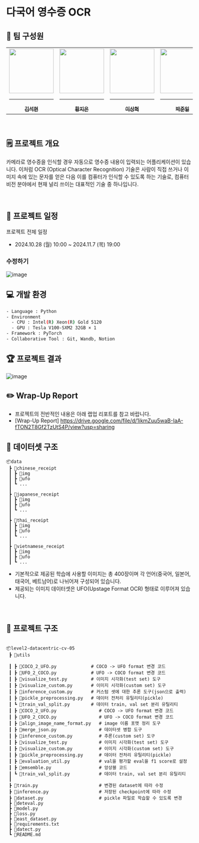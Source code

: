 # 다국어 영수증 OCR

## 🥇 팀 구성원

<div align="center">
<table>
  <tr>
    <td align="center">
      <a href="https://github.com/kimsuckhyun">
        <img src="https://stages.ai/_next/image?url=https%3A%2F%2Faistages-api-public-prod.s3.amazonaws.com%2Fapp%2FUsers%2F00004010%2Fuser_image.png&w=1920&q=75" width="120px" height="120px" alt=""/>
        <hr />
        <sub><b>김석현</b></sub><br />
      </a>
    </td>
    <td align="center">
      <a href="https://github.com/kupulau">
        <img src="https://stages.ai/_next/image?url=https%3A%2F%2Faistages-api-public-prod.s3.amazonaws.com%2Fapp%2FUsers%2F00003808%2Fuser_image.png&w=1920&q=75" width="120px" height="120px" alt=""/>
        <hr />
        <sub><b>황지은</b></sub><br />
      </a>
    </td>
    <td align="center">
      <a href="https://github.com/lexxsh">
        <img src="https://stages.ai/_next/image?url=https%3A%2F%2Faistages-api-public-prod.s3.amazonaws.com%2Fapp%2FUsers%2F00003955%2Fuser_image.png&w=1920&q=75" width="120px" height="120px" alt=""/>
        <hr />
        <sub><b>이상혁</b></sub><br />
      </a>
    </td>
    <td align="center">
      <a href="https://github.com/june21a">
        <img src="https://stages.ai/_next/image?url=https%3A%2F%2Faistages-api-public-prod.s3.amazonaws.com%2Fapp%2FUsers%2F00003793%2Fuser_image.png&w=1920&q=75" width="120px" height="120px" alt=""/>
        <hr />
        <sub><b>박준일</b></sub><br />
      </a>
    </td>
    <td align="center">
      <a href="https://github.com/glasshong">
        <img src="https://stages.ai/_next/image?url=https%3A%2F%2Faistages-api-public-prod.s3.amazonaws.com%2Fapp%2FUsers%2F00004034%2Fuser_image.png&w=1920&q=75" width="120px" height="120px" alt=""/>
        <hr />
        <sub><b>홍유리</b></sub><br />
      </a>
    </td>
  </tr>
</table>
</div>

<br />

## 🗒️ 프로젝트 개요

카메라로 영수증을 인식할 경우 자동으로 영수증 내용이 입력되는 어플리케이션이 있습니다. 이처럼 OCR (Optical Character Recognition) 기술은 사람이 직접 쓰거나 이미지 속에 있는 문자를 얻은 다음 이를 컴퓨터가 인식할 수 있도록 하는 기술로, 컴퓨터 비전 분야에서 현재 널리 쓰이는 대표적인 기술 중 하나입니다.

<br />

## 📅 프로젝트 일정

프로젝트 전체 일정

- 2024.10.28 (월) 10:00 ~ 2024.11.7 (목) 19:00

### 수정하기

![image](https://github.com/user-attachments/assets/5117d3e0-3af3-4f68-b029-8059dbcaa3da)

## 💻 개발 환경

```bash
- Language : Python
- Environment
  - CPU : Intel(R) Xeon(R) Gold 5120
  - GPU : Tesla V100-SXM2 32GB × 1
- Framework : PyTorch
- Collaborative Tool : Git, Wandb, Notion
```

## 🏆 프로젝트 결과

![image](https://github.com/user-attachments/assets/4ae35e54-2720-4c16-a85b-8b270716a692)

## ✏️ Wrap-Up Report

- 프로젝트의 전반적인 내용은 아래 랩업 리포트를 참고 바랍니다.
- [Wrap-Up Report] https://drive.google.com/file/d/1ikmZuu5waB-IaA-fTON2T8Gf2TzUtS4P/view?usp=sharing

## 📁 데이터셋 구조

```
📦data
 ┣ 📂chinese_receipt
 ┃ ┣ 📂img
 ┃ ┣ 📂ufo
 ┃ ┗ ...
 ┃
 ┣ 📂japanese_receipt
 ┃ ┣ 📂img
 ┃ ┣ 📂ufo
 ┃ ┗ ...
 ┃
 ┣ 📂thai_receipt
 ┃ ┣ 📂img
 ┃ ┣ 📂ufo
 ┃ ┗ ...
 ┃
 ┣ 📂vietnamese_receipt
 ┃ ┣ 📂img
 ┃ ┣ 📂ufo
 ┃ ┗ ...
```

- 기본적으로 제공된 학습에 사용할 이미지는 총 400장이며 각 언어(중국어, 일본어, 태국어, 베트남어)로 나뉘어져 구성되어 있습니다.
- 제공되는 이미지 데이터셋은 UFO(Upstage Format OCR) 형태로 이루어져 있습니다.

<br />

## 📁 프로젝트 구조

```

📦level2-datacentric-cv-05
 ┣ 📂utils

 ┃ ┣ 📜COCO_2_UFO.py             # COCO -> UFO format 변경 코드
 ┃ ┣ 📜UFO_2_COCO.py             # UFO -> COCO format 변경 코드
 ┃ ┣ 📜visualize_test.py         # 이미지 시각화(test set) 도구
 ┃ ┣ 📜visualize_custom.py       # 이미지 시각화(custom set) 도구
 ┃ ┣ 📜inference_custom.py       # 커스텀 셋에 대한 추론 도구(json으로 출력)
 ┃ ┣ 📜pickle_preprocessing.py   # 데이터 전처리 유틸리티(pickle)
 ┃ ┗ 📜train_val_split.py        # 데이터 train, val set 분리 유틸리티
 ┃ ┣ 📜COCO_2_UFO.py                # COCO -> UFO format 변경 코드
 ┃ ┣ 📜UFO_2_COCO.py                # UFO -> COCO format 변경 코드
 ┃ ┣ 📜align_image_name_format.py   # image 이름 포맷 정리 도구
 ┃ ┣ 📜merge_json.py                # 데이터셋 병합 도구
 ┃ ┣ 📜inference_custom.py          # 추론(custom set) 도구
 ┃ ┣ 📜visualize_test.py            # 이미지 시각화(test set) 도구
 ┃ ┣ 📜visualize_custom.py          # 이미지 시각화(custom set) 도구
 ┃ ┣ 📜pickle_preprocessing.py      # 데이터 전처리 유틸리티(pickle)
 ┃ ┣ 📜evaluation_util.py           # val을 평가할 eval을 f1 score로 설정
 ┃ ┣ 📜emsemble.py                  # 앙상블 코드
 ┃ ┗ 📜train_val_split.py           # 데이터 train, val set 분리 유틸리티
 ┃
 ┣ 📜train.py                       # 변경된 dataset에 따라 수정
 ┣ 📜inference.py                   # 저장된 checkpoint에 따라 수정
 ┣ 📜dataset.py                     # pickle 파일로 학습할 수 있도록 변경
 ┣ 📜deteval.py
 ┣ 📜model.py
 ┣ 📜loss.py
 ┣ 📜east_dataset.py
 ┣ 📜requirements.txt
 ┣ 📜datect.py
 ┗ 📜README.md


```

<br />
